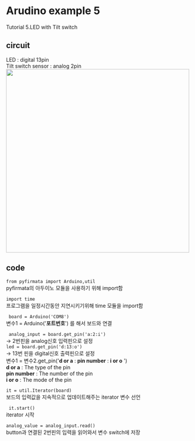# Arudino example 5
Tutorial 5.LED with Tilt switch

## circuit
LED : digital 13pin \
Tilt switch sensor : analog 2pin\
<img src="https://user-images.githubusercontent.com/79436159/108855988-ece4fa80-762c-11eb-8e02-0b1841811361.png" width="500">

## code
``` from pyfirmata import Arduino,util ```\
pyfirmata의 아두이노 모듈을 사용하기 위해 import함 

``` import time ```\
프로그램을 일정시간동안 지연시키기위해 time 모듈을 import함

``` board = Arduino('COM8')``` \
변수1 = Arduino('**포트번호**') 를 해서 보드와 연결 

``` analog_input = board.get_pin('a:2:i')``` \
  -> 2번핀을 analog신호 입력핀으로 설정\
  ```led = board.get_pin('d:13:o') ```\
  -> 13번 핀을 digital신호 출력핀으로 설정\
변수1 = 변수2.get_pin('**d or a** : **pin number** : **i or o** ') \
**d or a** : The type of the pin \
**pin number** : The number of the pin\
**i or o** : The mode of the pin 
 
 ``` it = util.Iterator(board) ```\
보드의 입력값을 지속적으로 업데이트해주는 iterator 변수 선언

 ``` it.start()``` \
iterator 시작

``` analog_value = analog_input.read() ```\
button과 연결된 2번핀의 입력을 읽어와서 변수 switch에 저장
